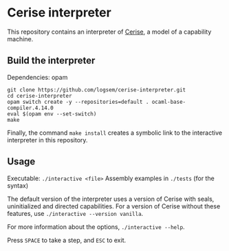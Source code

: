 # Cerise interpreter
This repository contains an interpreter of [Cerise](https://github.com/logsem/cerise), a model of a capability machine.

## Build the interpreter

Dependencies: opam

```
git clone https://github.com/logsem/cerise-interpreter.git 
cd cerise-interpreter
opam switch create -y --repositories=default . ocaml-base-compiler.4.14.0
eval $(opam env --set-switch)
make
```

Finally, the command `make install` creates a symbolic link to the interactive interpreter in this repository.

## Usage
Executable: `./interactive <file>`
Assembly examples in `./tests` (for the syntax)

The default version of the interpreter uses a version of Cerise with seals, uninitialized and directed capabilities. 
For a version of Cerise without these features, use `./interactive --version vanilla`.

For more information about the options, `./interactive --help`.

Press `SPACE` to take a step, and `ESC` to exit.
